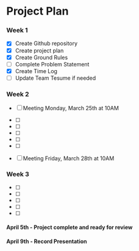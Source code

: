 # Project Plan

### Week 1

- [X] Create Github repository
- [X] Create project plan
- [X] Create Ground Rules
- [ ] Complete Problem Statement
- [X] Create Time Log
- [ ] Update Team Tesume if needed

### Week 2

- [ ] Meeting Monday, March 25th at 10AM
- [ ] 
- [ ] 
- [ ] 
- [ ] 
- [ ] 
- [ ] Meeting Friday, March 28th at 10AM


### Week 3

- [ ] 
- [ ] 
- [ ] 
- [ ] 
- [ ] 

#### April 5th - Project complete and ready for review 
#### April 9th - Record Presentation